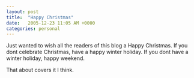 ```yaml
---
layout: post
title:  "Happy Christmas"
date:   2005-12-23 11:05 AM +0000
categories: personal
---
```

Just wanted to wish all the readers of this blog a Happy Christmas. If you dont celebrate Christmas, have a happy winter holiday. If you dont have a winter holiday, happy weekend.

That about covers it I think.